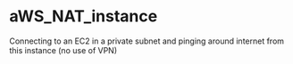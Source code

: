 # aWS_NAT_instance
Connecting to an EC2 in a private subnet and pinging around internet from this instance (no use of VPN)
